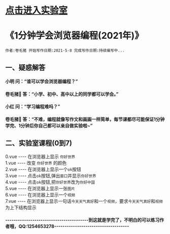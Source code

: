 # [点击进入实验室](https://nuxtjs-lose0101.vercel.app/)

# 《1分钟学会浏览器编程(2021年)》
`作者:卷毛猪 开始写作日期:2021-5-8 完成写作日期:持续编写中...`

## 一、疑惑解答
#### 小明 问：“谁可以学会浏览器编程？”
#### 卷毛猪🐷 答：“小学、初中、高中以上的同学都可以学会。”
#### 小红 问：“学习编程难吗？”
#### 卷毛猪🐷 答：“不难，编程就像写作文和画画一样简单，每节课都尽可能保证1分钟学完、1分钟后你自己都可以亲自做实验啦~”

## 二、实验室课程(0到7)
0.vue ---- 在浏览器上显示 `你好世界`<br>
1.vue ---- 改变 `你好世界` 的颜色<br>
2.vue ---- 在浏览器上显示一个`ok`按钮<br>
3.vue ---- 点击`ok`按钮,弹出`窗口`并显示`你好世界`<br>
4.vue ---- 点击`ok`按钮,把`你好世界`改为`你好中国`<br> 
5.vue ---- 在浏览器上显示一张`图片`<br>
6.vue ---- 在浏览器上显示一个`视频`<br>
7.vue ---- 在浏览器上显示一句话`今天天气真好`和一个`视频`，要求`今天天气真好`和`视频`为上下结构显示<br>

#### ----------------------------------------到这就是学完了，不明白的可以练习作者哦，QQ:1254653278------------------------------------
